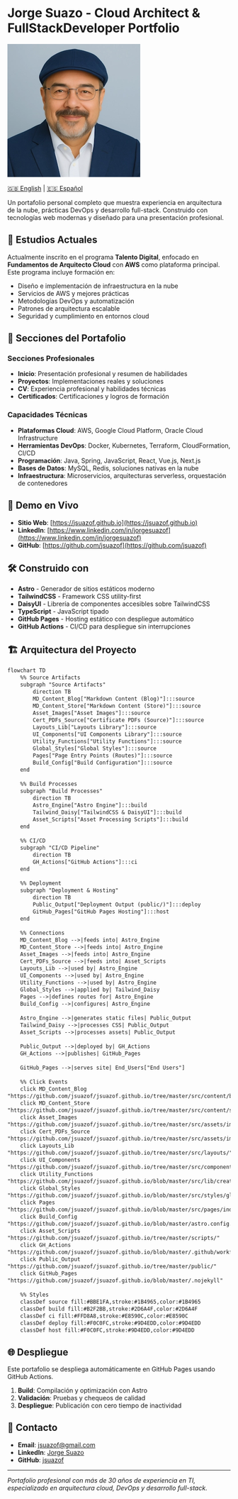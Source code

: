 # Jorge Suazo - Cloud Architect & FullStackDeveloper Portfolio

![Jorge Suazo Portfolio](src/assets/images/profile.webp)

[🇬🇧 English](README.en.md) | [🇪🇸 Español](README.md)


Un portafolio personal completo que muestra experiencia en arquitectura de la nube, prácticas DevOps y desarrollo full-stack. Construido con tecnologías web modernas y diseñado para una presentación profesional.

## 🌟 Estudios Actuales

Actualmente inscrito en el programa **Talento Digital**, enfocado en **Fundamentos de Arquitecto Cloud** con **AWS** como plataforma principal. Este programa incluye formación en:

- Diseño e implementación de infraestructura en la nube
- Servicios de AWS y mejores prácticas
- Metodologías DevOps y automatización
- Patrones de arquitectura escalable
- Seguridad y cumplimiento en entornos cloud

## 🚀 Secciones del Portafolio

### Secciones Profesionales
- **Inicio**: Presentación profesional y resumen de habilidades
- **Proyectos**: Implementaciones reales y soluciones
- **CV**: Experiencia profesional y habilidades técnicas
- **Certificados**: Certificaciones y logros de formación

### Capacidades Técnicas
- **Plataformas Cloud**: AWS, Google Cloud Platform, Oracle Cloud Infrastructure
- **Herramientas DevOps**: Docker, Kubernetes, Terraform, CloudFormation, CI/CD
- **Programación**: Java, Spring, JavaScript, React, Vue.js, Next.js
- **Bases de Datos**: MySQL, Redis, soluciones nativas en la nube
- **Infraestructura**: Microservicios, arquitecturas serverless, orquestación de contenedores

## 🎯 Demo en Vivo
- **Sitio Web**: [https://jsuazof.github.io](https://jsuazof.github.io)
- **LinkedIn**: [https://www.linkedin.com/in/jorgesuazof](https://www.linkedin.com/in/jorgesuazof)
- **GitHub**: [https://github.com/jsuazof](https://github.com/jsuazof)

## 🛠️ Construido con
- **Astro** - Generador de sitios estáticos moderno
- **TailwindCSS** - Framework CSS utility-first
- **DaisyUI** - Librería de componentes accesibles sobre TailwindCSS
- **TypeScript** - JavaScript tipado
- **GitHub Pages** - Hosting estático con despliegue automático
- **GitHub Actions** - CI/CD para despliegue sin interrupciones

## 🏗️ Arquitectura del Proyecto

```mermaid
flowchart TD
    %% Source Artifacts
    subgraph "Source Artifacts" 
        direction TB
        MD_Content_Blog["Markdown Content (Blog)"]:::source
        MD_Content_Store["Markdown Content (Store)"]:::source
        Asset_Images["Asset Images"]:::source
        Cert_PDFs_Source["Certificate PDFs (Source)"]:::source
        Layouts_Lib["Layouts Library"]:::source
        UI_Components["UI Components Library"]:::source
        Utility_Functions["Utility Functions"]:::source
        Global_Styles["Global Styles"]:::source
        Pages["Page Entry Points (Routes)"]:::source
        Build_Config["Build Configuration"]:::source
    end

    %% Build Processes
    subgraph "Build Processes" 
        direction TB
        Astro_Engine["Astro Engine"]:::build
        Tailwind_Daisy["TailwindCSS & DaisyUI"]:::build
        Asset_Scripts["Asset Processing Scripts"]:::build
    end

    %% CI/CD
    subgraph "CI/CD Pipeline" 
        direction TB
        GH_Actions["GitHub Actions"]:::ci
    end

    %% Deployment
    subgraph "Deployment & Hosting" 
        direction TB
        Public_Output["Deployment Output (public/)"]:::deploy
        GitHub_Pages["GitHub Pages Hosting"]:::host
    end

    %% Connections
    MD_Content_Blog -->|feeds into| Astro_Engine
    MD_Content_Store -->|feeds into| Astro_Engine
    Asset_Images -->|feeds into| Astro_Engine
    Cert_PDFs_Source -->|feeds into| Asset_Scripts
    Layouts_Lib -->|used by| Astro_Engine
    UI_Components -->|used by| Astro_Engine
    Utility_Functions -->|used by| Astro_Engine
    Global_Styles -->|applied by| Tailwind_Daisy
    Pages -->|defines routes for| Astro_Engine
    Build_Config -->|configures| Astro_Engine

    Astro_Engine -->|generates static files| Public_Output
    Tailwind_Daisy -->|processes CSS| Public_Output
    Asset_Scripts -->|processes assets| Public_Output

    Public_Output -->|deployed by| GH_Actions
    GH_Actions -->|publishes| GitHub_Pages

    GitHub_Pages -->|serves site| End_Users["End Users"]

    %% Click Events
    click MD_Content_Blog "https://github.com/jsuazof/jsuazof.github.io/tree/master/src/content/blog/"
    click MD_Content_Store "https://github.com/jsuazof/jsuazof.github.io/tree/master/src/content/store/"
    click Asset_Images "https://github.com/jsuazof/jsuazof.github.io/tree/master/src/assets/images/"
    click Cert_PDFs_Source "https://github.com/jsuazof/jsuazof.github.io/tree/master/src/assets/images/certificates/"
    click Layouts_Lib "https://github.com/jsuazof/jsuazof.github.io/tree/master/src/layouts/"
    click UI_Components "https://github.com/jsuazof/jsuazof.github.io/tree/master/src/components/"
    click Utility_Functions "https://github.com/jsuazof/jsuazof.github.io/blob/master/src/lib/createSlug.ts"
    click Global_Styles "https://github.com/jsuazof/jsuazof.github.io/blob/master/src/styles/global.css"
    click Pages "https://github.com/jsuazof/jsuazof.github.io/blob/master/src/pages/index.astro"
    click Build_Config "https://github.com/jsuazof/jsuazof.github.io/blob/master/astro.config.mjs"
    click Asset_Scripts "https://github.com/jsuazof/jsuazof.github.io/tree/master/scripts/"
    click GH_Actions "https://github.com/jsuazof/jsuazof.github.io/blob/master/.github/workflows/deploy.yml"
    click Public_Output "https://github.com/jsuazof/jsuazof.github.io/tree/master/public/"
    click GitHub_Pages "https://github.com/jsuazof/jsuazof.github.io/blob/master/.nojekyll"

    %% Styles
    classDef source fill:#BBE1FA,stroke:#1B4965,color:#1B4965
    classDef build fill:#B2F2BB,stroke:#2D6A4F,color:#2D6A4F
    classDef ci fill:#FFD8A8,stroke:#E8590C,color:#E8590C
    classDef deploy fill:#F0C0FC,stroke:#9D4EDD,color:#9D4EDD
    classDef host fill:#F0C0FC,stroke:#9D4EDD,color:#9D4EDD
```

## 🌐 Despliegue
Este portafolio se despliega automáticamente en GitHub Pages usando GitHub Actions.

1. **Build**: Compilación y optimización con Astro  
2. **Validación**: Pruebas y chequeos de calidad  
3. **Despliegue**: Publicación con cero tiempo de inactividad

## 📧 Contacto
- **Email**: jsuazof@gmail.com
- **LinkedIn**: [Jorge Suazo](https://www.linkedin.com/in/jorgesuazof)
- **GitHub**: [jsuazof](https://github.com/jsuazof)

---

*Portafolio profesional con más de 30 años de experiencia en TI, especializado en arquitectura cloud, DevOps y desarrollo full-stack.*
